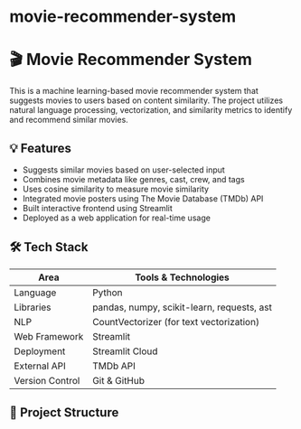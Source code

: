 ﻿# movie-recommender-system
# 🎬 Movie Recommender System

This is a machine learning-based movie recommender system that suggests movies to users based on content similarity. The project utilizes natural language processing, vectorization, and similarity metrics to identify and recommend similar movies.

## 💡 Features

- Suggests similar movies based on user-selected input
- Combines movie metadata like genres, cast, crew, and tags
- Uses cosine similarity to measure movie similarity
- Integrated movie posters using The Movie Database (TMDb) API
- Built interactive frontend using Streamlit
- Deployed as a web application for real-time usage

## 🛠 Tech Stack

| Area              | Tools & Technologies                 |
|-------------------|--------------------------------------|
| Language          | Python                               |
| Libraries         | pandas, numpy, scikit-learn, requests, ast |
| NLP               | CountVectorizer (for text vectorization) |
| Web Framework     | Streamlit                            |
| Deployment        | Streamlit Cloud                      |
| External API      | TMDb API                             |
| Version Control   | Git & GitHub                         |

## 📁 Project Structure

